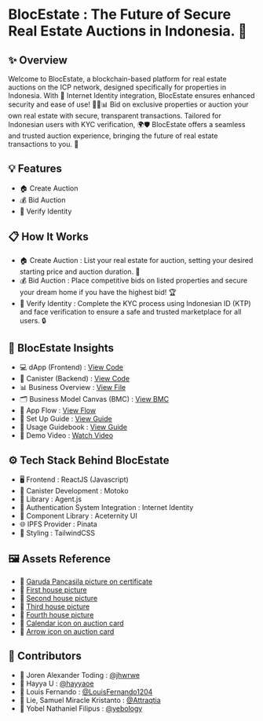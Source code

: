 # BlocEstate : The Future of Secure Real Estate Auctions in Indonesia. 🚀

## ✨ Overview
Welcome to BlocEstate, a blockchain-based platform for real estate auctions on the ICP network, designed specifically for properties in Indonesia. With 🔐 Internet Identity integration, BlocEstate ensures enhanced security and ease of use! 🏡🔗📊 Bid on exclusive properties or auction your own real estate with secure, transparent transactions. Tailored for Indonesian users with KYC verification, 🌍🛡️ BlocEstate offers a seamless and trusted auction experience, bringing the future of real estate transactions to you. 🚀

## 💡 Features
- 🏠 Create Auction
- 💰 Bid Auction
- 🙂 Verify Identity

## 📋 How It Works
- 🏠 Create Auction : List your real estate for auction, setting your desired starting price and auction duration. 📅
- 💰 Bid Auction : Place competitive bids on listed properties and secure your dream home if you have the highest bid! 🏆
- 🙂 Verify Identity : Complete the KYC process using Indonesian ID (KTP) and face verification to ensure a safe and trusted marketplace for all users. 🔒

## 🚀 BlocEstate Insights
- 💻 dApp (Frontend) : [View Code](https://github.com/LouisFernando1204/blocestate-dapp.git)
- 🔧 Canister (Backend) : [View Code](https://github.com/LouisFernando1204/blocestate-canister.git)
- 📊 Business Overview : [View File](https://drive.google.com/file/d/1w77QQ_w1LpaP7onKRSzr_nuVb2RYODXo/view?usp=sharing)
- 🗂️ Business Model Canvas (BMC) : [View BMC](https://drive.google.com/file/d/1B4Nd7qeOh-LffyJrZ3qeLqZc__0K7J2i/view?usp=sharing)
- 🔑 App Flow : [View Flow](https://drive.google.com/file/d/16Z1ewb71s-_dzZjyZ4kz9kJjiSFxCDgZ/view?usp=sharing)
- 📝 Set Up Guide : [View Guide](https://github.com/yebology/blocestate-setup-guide.git)
- 📖 Usage Guidebook : [View Guide](https://drive.google.com/file/d/1k32GeR2mf80nQCAEg_CBkVRE5zhV697H/view?usp=drive_link)
- 🎥 Demo Video : [Watch Video](https://drive.google.com/file/d/1woOIngYwa_lxsd1MBnSu9ii1GV5BNXpF/view?usp=drivesdk)

## ⚙️ Tech Stack Behind BlocEstate
- 🖥️ Frontend : ReactJS (Javascript)
- 🔧 Canister Development : Motoko
- 🔗 Library : Agent.js
- 🔐 Authentication System Integration : Internet Identity
- 🧩 Component Library : Aceternity UI
- 🌐 IPFS Provider : Pinata
- 🎨 Styling : TailwindCSS

## 🖼️ Assets Reference
- 📢 [Garuda Pancasila picture on certificate](https://upload.wikimedia.org/wikipedia/commons/thumb/9/90/National_emblem_of_Indonesia_Garuda_Pancasila.svg/1200px-National_emblem_of_Indonesia_Garuda_Pancasila.svg.png)
- 📢 [First house picture](
https://picture.rumah123.com/r123-images/720x420-crop/customer/1971740/2024-03-21-05-35-42-a11c1467-de70-4b94-9b61-6e3b0fff375d.jpg)
- 📢 [Second house picture](https://cdn.raywhite.co.id/2023/07/21/395949-67613374__1688709447-28452-IMG-20230705-WA0071-794.jpg)
- 📢 [Third house picture](https://img-ap-1.trovit.com/img1id/611rA1kA1-K/611rA1kA1-K.1_11.jpg)
- 📢 [Fourth house picture](https://picture.rumah123.com/r123-images/720x420-crop/customer/1606948/45f10007c60ea8e34c34b0c29d6ec37d.jpg)
- 📢 [Calendar icon on auction card](https://img.icons8.com/material-sharp/24/calendar--v1.png)
- 📢 [Arrow icon on auction card](https://img.icons8.com/ios/50/arrow--v1.png) 

## 🤝 Contributors
- 🧑 Joren Alexander Toding : [@jhwrwe](https://github.com/jhwrwe)
- 🧑 Hayya U : [@hayyaoe](https://github.com/hayyaoe)
- 🧑 Louis Fernando : [@LouisFernando1204](https://github.com/LouisFernando1204)
- 🧑 Lie, Samuel Miracle Kristanto : [@Attraqtia](https://github.com/Attraqtia)
- 🧑 Yobel Nathaniel Filipus : [@yebology](https://github.com/yebology)
